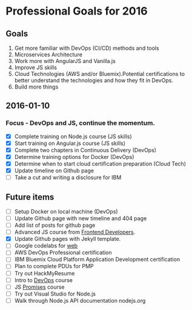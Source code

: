 # Professional Goals for 2016

## Goals
1. Get more familiar with DevOps (CI/CD) methods and tools
2. Microservices Architecture
3. Work more with AngularJS and Vanilla.js
4. Improve JS skills
5. Cloud Technologies (AWS and/or Bluemix).Potential certifications to better understand the technologies and how they fit in DevOps.
6. Build more things

## 2016-01-10
### Focus - DevOps and JS, continue the momentum.
- [x] Complete training on Node.js course (JS skills)
- [x] Start training on Angular.js course (JS skills)
- [x] Complete two chapters in Continuous Delivery (DevOps)
- [x] Determine training options for Docker (DevOps)
- [x] Determine when to start cloud certification preparation (Cloud Tech)
- [x] Update timeline on Github page
- [ ] Take a cut and writing a disclosure for IBM

## Future items
- [ ] Setup Docker on local machine (DevOps)
- [ ] Update Github page with new timeline and 404 page
- [ ] Add list of posts for github page
- [ ] Advanced JS course from [Frontend Developers](https://frontendmasters.com/courses/).
- [x] Update Github pages with Jekyll template.
- [ ] Google codelabs for [web](https://codelabs.developers.google.com/)
- [ ] AWS DevOps Professional certification
- [ ] IBM Bluemix Cloud Platform Application Development certification
- [ ] Plan to complete PDUs for PMP
- [ ] Try out HackMyResume
- [ ] Intro to [DevOps](https://www.udacity.com/course/intro-to-devops--ud611) course
- [ ] JS [Promises](https://www.udacity.com/course/javascript-promises--ud898) course
- [ ] Try out Visual Studio for Node.js
- [ ] Walk through Node.js API documentation nodejs.org
